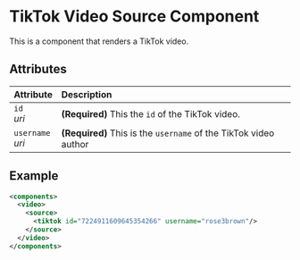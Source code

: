# TikTok Video Source Component

This is a component that renders a TikTok video.


## Attributes

| Attribute              | Description                                                      |
| :--------------------- | :--------------------------------------------------------------- |
| `id` <br/> _uri_       | **(Required)** This the `id` of the TikTok video.                |
| `username` <br/> _uri_ | **(Required)** This is the `username` of the TikTok video author |

## Example

```xml
<components>
  <video>
    <source>
      <tiktok id="7224911609645354266" username="rose3brown"/>
    </source>
  </video>
</components>
```